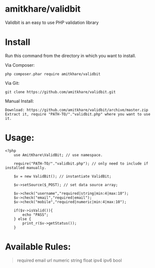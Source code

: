 # amitkhare/validbit
Validbit is an easy to use PHP validation library

# Install

Run this command from the directory in which you want to install.

Via Composer:

    php composer.phar require amitkhare/validbit

Via Git:

    git clone https://github.com/amitkhare/validbit.git

Manual Install:

    Download: https://github.com/amitkhare/validbit/archive/master.zip
    Extract it, require "PATH-TO/"."validbit.php" where you want to use it.

# Usage:
    
    <?php
        use AmitKhare\ValidBit; // use namespace.
        
        require("PATH-TO/"."validbit.php"); // only need to include if installed manually.
        
        $v = new ValidBit(); // instantiate ValidBit;

        $v->setSource($_POST); // set data source array;
        
        $v->check("username","required|string|min:4|max:10");
        $v->check("email","required|email");
        $v->check("mobile","required|numeric|min:4|max:10");
        
        if($v->isValid()){
        	echo "PASS";
        } else {
            print_r($v->getStatus());
        }


# Available Rules:
> required
> email
> url
> numeric
> string
> float
> ipv4
> ipv6
> bool
